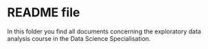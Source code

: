 # README file

In this folder you find all documents concerning the exploratory data analysis
course in the Data Science Specialisation.
